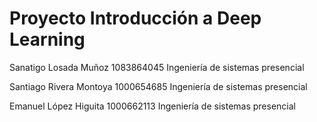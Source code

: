 # Proyecto Introducción a Deep Learning

Sanatigo Losada Muñoz 1083864045 Ingeniería de sistemas presencial

Santiago Rivera Montoya 1000654685 Ingeniería de sistemas presencial

Emanuel López Higuita 1000662113 Ingeniería de sistemas presencial
